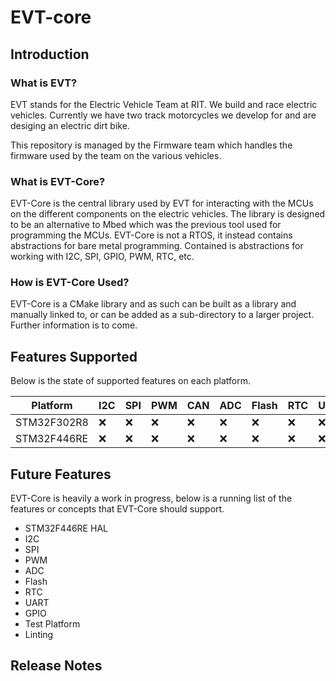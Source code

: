 # EVT-core

## Introduction

### What is EVT?
EVT stands for the Electric Vehicle Team at RIT. We build and race electric
vehicles. Currently we have two track motorcycles we develop for and are
desiging an electric dirt bike.

This repository is managed by the Firmware team which handles the firmware
used by the team on the various vehicles.

### What is EVT-Core?
EVT-Core is the central library used by EVT for interacting with the MCUs on
the different components on the electric vehicles. The library is designed to
be an alternative to Mbed which was the previous tool used for programming the
MCUs. EVT-Core is not a RTOS, it instead contains abstractions for bare metal
programming. Contained is abstractions for working with I2C, SPI, GPIO, PWM,
RTC, etc.

### How is EVT-Core Used?
EVT-Core is a CMake library and as such can be built as a library and
manually linked to, or can be added as a sub-directory to a larger project.
Further information is to come.

## Features Supported

Below is the state of supported features on each platform.

| Platform    | I2C | SPI | PWM | CAN | ADC | Flash | RTC | UART | GPIO |
|-------------|-----|-----|-----|-----|-----|-------|-----|------|------|
| STM32F302R8 | :x: | :x: | :x: | :x: | :x: | :x:   | :x: | :x:  | :x:  |
| STM32F446RE | :x: | :x: | :x: | :x: | :x: | :x:   | :x: | :x:  | :x:  |

## Future Features

EVT-Core is heavily a work in progress, below is a running list of the features
or concepts that EVT-Core should support.

* STM32F446RE HAL
* I2C
* SPI
* PWM
* ADC
* Flash
* RTC
* UART
* GPIO
* Test Platform
* Linting

## Release Notes
